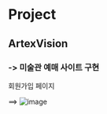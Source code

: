 # Project

## ArtexVision

### -> 미술관 예매 사이트 구현

회원가입 페이지

==> ![image](https://user-images.githubusercontent.com/91539013/156888594-70a28dc5-7a22-4f1f-bd4d-182809c42305.png)
